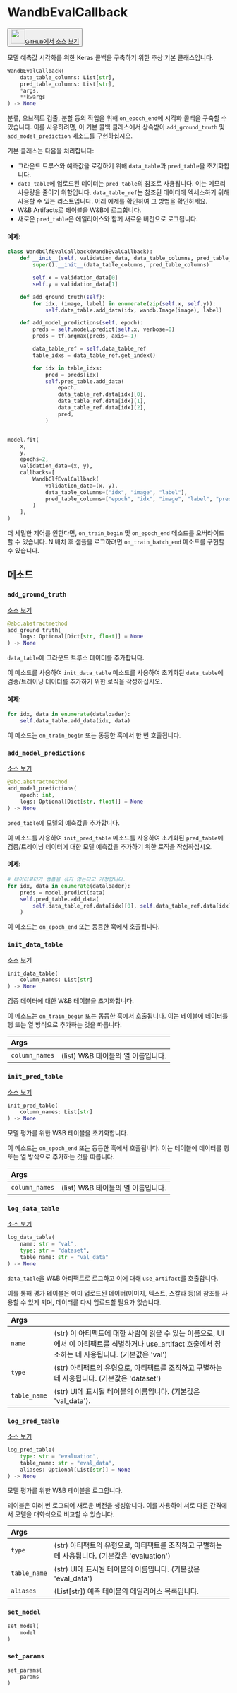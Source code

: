 
# WandbEvalCallback

<p><button style={{display: 'flex', alignItems: 'center', backgroundColor: 'white', border: '1px solid #ddd', padding: '10px', borderRadius: '6px', cursor: 'pointer', boxShadow: '0 2px 3px rgba(0,0,0,0.1)', transition: 'all 0.3s'}}><a href='https://www.github.com/wandb/wandb/tree/v0.16.4/wandb/integration/keras/callbacks/tables_builder.py#L10-L226' style={{fontSize: '1.2em', display: 'flex', alignItems: 'center'}}><img src='https://github.githubassets.com/images/modules/logos_page/GitHub-Mark.png' height='32px' width='32px' style={{marginRight: '10px'}}/>GitHub에서 소스 보기</a></button></p>


모델 예측값 시각화를 위한 Keras 콜백을 구축하기 위한 추상 기본 클래스입니다.

```python
WandbEvalCallback(
    data_table_columns: List[str],
    pred_table_columns: List[str],
    *args,
    **kwargs
) -> None
```

분류, 오브젝트 검출, 분할 등의 작업을 위해 `on_epoch_end`에 시각화 콜백을 구축할 수 있습니다.
이를 사용하려면, 이 기본 콜백 클래스에서 상속받아 `add_ground_truth` 및 `add_model_prediction` 메소드를 구현하십시오.

기본 클래스는 다음을 처리합니다:

- 그라운드 트루스와 예측값을 로깅하기 위해 `data_table`과 `pred_table`을 초기화합니다.
- `data_table`에 업로드된 데이터는 `pred_table`의 참조로 사용됩니다. 이는 메모리 사용량을 줄이기 위함입니다. `data_table_ref`는 참조된 데이터에 엑세스하기 위해 사용할 수 있는 리스트입니다.
  아래 예제를 확인하여 그 방법을 확인하세요.
- W&B Artifacts로 테이블을 W&B에 로그합니다.
- 새로운 `pred_table`은 에일리어스와 함께 새로운 버전으로 로그됩니다.

#### 예제:

```python
class WandbClfEvalCallback(WandbEvalCallback):
    def __init__(self, validation_data, data_table_columns, pred_table_columns):
        super().__init__(data_table_columns, pred_table_columns)

        self.x = validation_data[0]
        self.y = validation_data[1]

    def add_ground_truth(self):
        for idx, (image, label) in enumerate(zip(self.x, self.y)):
            self.data_table.add_data(idx, wandb.Image(image), label)

    def add_model_predictions(self, epoch):
        preds = self.model.predict(self.x, verbose=0)
        preds = tf.argmax(preds, axis=-1)

        data_table_ref = self.data_table_ref
        table_idxs = data_table_ref.get_index()

        for idx in table_idxs:
            pred = preds[idx]
            self.pred_table.add_data(
                epoch,
                data_table_ref.data[idx][0],
                data_table_ref.data[idx][1],
                data_table_ref.data[idx][2],
                pred,
            )


model.fit(
    x,
    y,
    epochs=2,
    validation_data=(x, y),
    callbacks=[
        WandbClfEvalCallback(
            validation_data=(x, y),
            data_table_columns=["idx", "image", "label"],
            pred_table_columns=["epoch", "idx", "image", "label", "pred"],
        )
    ],
)
```

더 세밀한 제어를 원한다면, `on_train_begin` 및 `on_epoch_end` 메소드를 오버라이드할 수 있습니다. N 배치 후 샘플을 로그하려면 `on_train_batch_end` 메소드를 구현할 수 있습니다.

## 메소드

### `add_ground_truth`

[소스 보기](https://www.github.com/wandb/wandb/tree/v0.16.4/wandb/integration/keras/callbacks/tables_builder.py#L117-L131)

```python
@abc.abstractmethod
add_ground_truth(
    logs: Optional[Dict[str, float]] = None
) -> None
```

`data_table`에 그라운드 트루스 데이터를 추가합니다.

이 메소드를 사용하여 `init_data_table` 메소드를 사용하여 초기화된 `data_table`에 검증/트레이닝 데이터를 추가하기 위한 로직을 작성하십시오.

#### 예제:

```python
for idx, data in enumerate(dataloader):
    self.data_table.add_data(idx, data)
```

이 메소드는 `on_train_begin` 또는 동등한 훅에서 한 번 호출됩니다.

### `add_model_predictions`

[소스 보기](https://www.github.com/wandb/wandb/tree/v0.16.4/wandb/integration/keras/callbacks/tables_builder.py#L133-L153)

```python
@abc.abstractmethod
add_model_predictions(
    epoch: int,
    logs: Optional[Dict[str, float]] = None
) -> None
```

`pred_table`에 모델의 예측값을 추가합니다.

이 메소드를 사용하여 `init_pred_table` 메소드를 사용하여 초기화된 `pred_table`에 검증/트레이닝 데이터에 대한 모델 예측값을 추가하기 위한 로직을 작성하십시오.

#### 예제:

```python
# 데이터로더가 샘플을 섞지 않는다고 가정합니다.
for idx, data in enumerate(dataloader):
    preds = model.predict(data)
    self.pred_table.add_data(
        self.data_table_ref.data[idx][0], self.data_table_ref.data[idx][1], preds
    )
```

이 메소드는 `on_epoch_end` 또는 동등한 훅에서 호출됩니다.

### `init_data_table`

[소스 보기](https://www.github.com/wandb/wandb/tree/v0.16.4/wandb/integration/keras/callbacks/tables_builder.py#L155-L164)

```python
init_data_table(
    column_names: List[str]
) -> None
```

검증 데이터에 대한 W&B 테이블을 초기화합니다.

이 메소드는 `on_train_begin` 또는 동등한 훅에서 호출됩니다. 이는 테이블에 데이터를 행 또는 열 방식으로 추가하는 것을 따릅니다.

| Args |  |
| :--- | :--- |
|  `column_names` |  (list) W&B 테이블의 열 이름입니다. |

### `init_pred_table`

[소스 보기](https://www.github.com/wandb/wandb/tree/v0.16.4/wandb/integration/keras/callbacks/tables_builder.py#L166-L175)

```python
init_pred_table(
    column_names: List[str]
) -> None
```

모델 평가를 위한 W&B 테이블을 초기화합니다.

이 메소드는 `on_epoch_end` 또는 동등한 훅에서 호출됩니다. 이는 테이블에 데이터를 행 또는 열 방식으로 추가하는 것을 따릅니다.

| Args |  |
| :--- | :--- |
|  `column_names` |  (list) W&B 테이블의 열 이름입니다. |

### `log_data_table`

[소스 보기](https://www.github.com/wandb/wandb/tree/v0.16.4/wandb/integration/keras/callbacks/tables_builder.py#L177-L203)

```python
log_data_table(
    name: str = "val",
    type: str = "dataset",
    table_name: str = "val_data"
) -> None
```

`data_table`을 W&B 아티팩트로 로그하고 이에 대해 `use_artifact`를 호출합니다.

이를 통해 평가 테이블은 이미 업로드된 데이터(이미지, 텍스트, 스칼라 등)의 참조를 사용할 수 있게 되며, 데이터를 다시 업로드할 필요가 없습니다.

| Args |  |
| :--- | :--- |
|  `name` |  (str) 이 아티팩트에 대한 사람이 읽을 수 있는 이름으로, UI에서 이 아티팩트를 식별하거나 use_artifact 호출에서 참조하는 데 사용됩니다. (기본값은 'val') |
|  `type` |  (str) 아티팩트의 유형으로, 아티팩트를 조직하고 구별하는 데 사용됩니다. (기본값은 'dataset') |
|  `table_name` |  (str) UI에 표시될 테이블의 이름입니다. (기본값은 'val_data'). |

### `log_pred_table`

[소스 보기](https://www.github.com/wandb/wandb/tree/v0.16.4/wandb/integration/keras/callbacks/tables_builder.py#L205-L226)

```python
log_pred_table(
    type: str = "evaluation",
    table_name: str = "eval_data",
    aliases: Optional[List[str]] = None
) -> None
```

모델 평가를 위한 W&B 테이블을 로그합니다.

테이블은 여러 번 로그되어 새로운 버전을 생성합니다. 이를 사용하여 서로 다른 간격에서 모델을 대화식으로 비교할 수 있습니다.

| Args |  |
| :--- | :--- |
|  `type` |  (str) 아티팩트의 유형으로, 아티팩트를 조직하고 구별하는 데 사용됩니다. (기본값은 'evaluation') |
|  `table_name` |  (str) UI에 표시될 테이블의 이름입니다. (기본값은 'eval_data') |
|  `aliases` |  (List[str]) 예측 테이블의 에일리어스 목록입니다. |

### `set_model`

```python
set_model(
    model
)
```

### `set_params`

```python
set_params(
    params
)
```